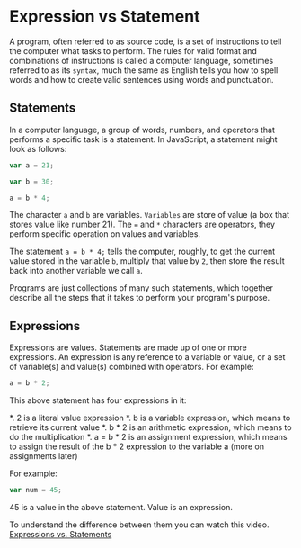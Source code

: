 # Expression vs Statement

A program, often referred to as source code, is a set of instructions to tell the computer what tasks to perform. The rules for valid format and combinations of instructions is called a computer language, sometimes referred to as its `syntax`, much the same as English tells you how to spell words and how to create valid sentences using words and punctuation.

## Statements
In a computer language, a group of words, numbers, and operators that performs a specific task is a statement. In JavaScript, a statement might look as follows:
```js
var a = 21;

var b = 30;

a = b * 4;
```

The character `a` and `b` are variables. `Variables` are store of value (a box that stores value like number 21). The `=` and `*` characters are operators, they perform specific operation on values and variables.

The statement `a = b * 4;` tells the computer, roughly, to get the current value stored in the variable `b`, multiply that value by `2`, then store the result back into another variable we call `a`.

Programs are just collections of many such statements, which together describe all the steps that it takes to perform your program's purpose.

## Expressions

Expressions are values. Statements are made up of one or more expressions. An expression is any reference to a variable or value, or a set of variable(s) and value(s) combined with operators. For example:
```js
a = b * 2;
```

This above statement has four expressions in it:

  *. 2 is a literal value expression
  *. b is a variable expression, which means to retrieve its current value
  *. b * 2 is an arithmetic expression, which means to do the multiplication
  *. a = b * 2 is an assignment expression, which means to assign the result of the b * 2 expression to the variable a (more on assignments later)



For example:

```js
var num = 45;
```

45 is a value in the above statement. Value is an expression.


To understand the difference between them you can watch this video.
[Expressions vs. Statements](https://www.youtube.com/watch?v=WVyCrI1cHi8)